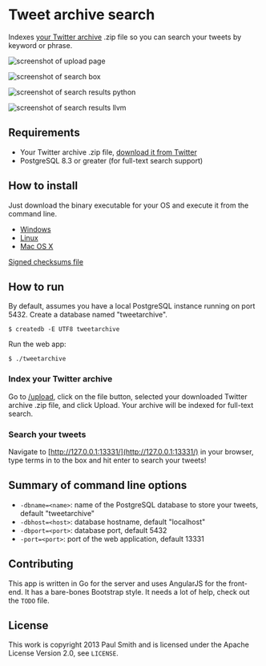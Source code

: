 Tweet archive search
====================

Indexes [your Twitter archive][1] .zip file so you can search your tweets by
keyword or phrase.

![screenshot of upload page](https://raw.github.com/paulsmith/tweetarchive/gh-pages/images/ss4.png)

![screenshot of search box](https://raw.github.com/paulsmith/tweetarchive/gh-pages/images/ss1.png)

![screenshot of search results python](https://raw.github.com/paulsmith/tweetarchive/gh-pages/images/ss2.png)

![screenshot of search results llvm](https://raw.github.com/paulsmith/tweetarchive/gh-pages/images/ss3.png)

Requirements
------------

 * Your Twitter archive .zip file, [download it from Twitter][1]
 * PostgreSQL 8.3 or greater (for full-text search support)

How to install
--------------

Just download the binary executable for your OS and execute it from the command
line.

 * [Windows][win]
 * [Linux][lin]
 * [Mac OS X][osx]

[Signed checksums file][chksum]

How to run
----------

By default, assumes you have a local PostgreSQL instance running on port 5432.
Create a database named "tweetarchive".

	$ createdb -E UTF8 tweetarchive

Run the web app:

	$ ./tweetarchive

### Index your Twitter archive

Go to [/upload](http://127.0.0.1:13331/upload),
click on the file button, selected your downloaded Twitter archive .zip file,
and click Upload. Your archive will be indexed for full-text search.

### Search your tweets

Navigate to [http://127.0.0.1:13331/](http://127.0.0.1:13331/) in your browser,
type terms in to the box and hit enter to search your tweets!

Summary of command line options
-------------------------------

 * `-dbname=<name>`: name of the PostgreSQL database to store your tweets, default "tweetarchive"
 * `-dbhost=<host>`: database hostname, default "localhost"
 * `-dbport=<port>`: database port, default 5432
 * `-port=<port>`: port of the web application, default 13331

Contributing
------------

This app is written in Go for the server and uses AngularJS for the front-end.
It has a bare-bones Bootstrap style. It needs a lot of help, check out the
`TODO` file.

License
-------

This work is copyright 2013 Paul Smith and is licensed under the Apache License
Version 2.0, see `LICENSE`.

[1]: http://blog.twitter.com/2012/12/your-twitter-archive.html
[win]: https://tweetarchivesearch.s3.amazonaws.com/downloads/tweetarchive.exe
[lin]: https://tweetarchivesearch.s3.amazonaws.com/downloads/tweetarchive.linux
[osx]: https://tweetarchivesearch.s3.amazonaws.com/downloads/tweetarchive.osx
[chksum]: http://tweetarchivesearch.s3.amazonaws.com/downloads/tweetarchive.checksum.txt
